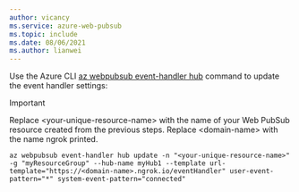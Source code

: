 ```yaml
---
author: vicancy
ms.service: azure-web-pubsub
ms.topic: include
ms.date: 08/06/2021
ms.author: lianwei
---
```


Use the Azure CLI [az webpubsub event-handler hub](/cli/azure/webpubsub/event-handler/hub) command to update the event handler settings:

  > [!Important]
  > Replace &lt;your-unique-resource-name&gt; with the name of your Web PubSub resource created from the previous steps.
  > Replace &lt;domain-name&gt; with the name ngrok printed.

```azurecli-interactive
az webpubsub event-handler hub update -n "<your-unique-resource-name>" -g "myResourceGroup" --hub-name myHub1 --template url-template="https://<domain-name>.ngrok.io/eventHandler" user-event-pattern="*" system-event-pattern="connected"
```
